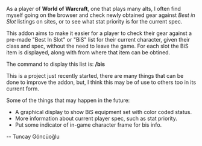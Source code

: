As a player of **World of Warcraft**, one that plays many alts, I often find
myself going on the browser and check newly obtained gear against *Best in
Slot* listings on sites, or to see what stat priority is for the current spec.

This addon aims to make it easier for a player to check their gear against a
pre-made "Best In Slot" or "BiS" list for their current character, given their
class and spec, without the need to leave the game. For each slot the BiS item
is displayed, along with from where that item can be obtined.

The command to display this list is: **/bis**

This is a project just recently started, there are many things that can be
done to improve the addon, but, I think this may be of use to others too
in its current form.

Some of the things that may happen in the future:
* A graphical display to show BiS equipment set with color coded status.
* More information about current player spec, such as stat priority.
* Put some indicator of in-game character frame for bis info.


--
Tuncay Göncüoğlu